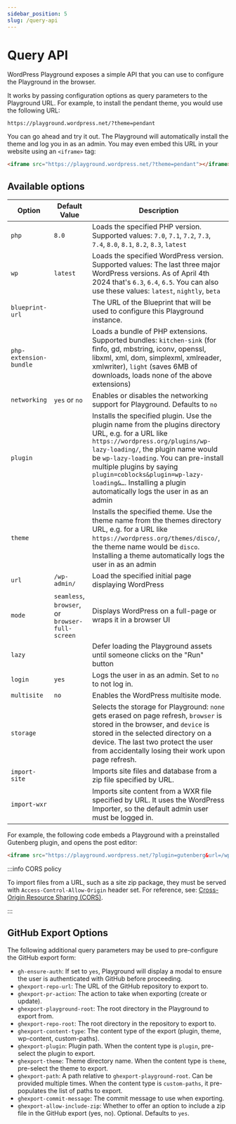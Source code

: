```yaml
---
sidebar_position: 5
slug: /query-api
---
```


# Query API

WordPress Playground exposes a simple API that you can use to configure the Playground in the browser.

It works by passing configuration options as query parameters to the Playground URL. For example, to install the pendant theme, you would use the following URL:

```text
https://playground.wordpress.net/?theme=pendant
```

You can go ahead and try it out. The Playground will automatically install the theme and log you in as an admin. You may even embed this URL in your website using an `<iframe>` tag:

```html
<iframe src="https://playground.wordpress.net/?theme=pendant"></iframe>
```

## Available options

| Option                 | Default Value                                   | Description                                                                                                                                                                                                                                                                                                                                                    |
| ---------------------- | ----------------------------------------------- | -------------------------------------------------------------------------------------------------------------------------------------------------------------------------------------------------------------------------------------------------------------------------------------------------------------------------------------------------------------- |
| `php`                  | `8.0`                                           | Loads the specified PHP version. Supported values: `7.0`, `7.1`, `7.2`, `7.3`, `7.4`, `8.0`, `8.1`, `8.2`, `8.3`, `latest`                                                                                                                                                                                                                                     |
| `wp`                   | `latest`                                        | Loads the specified WordPress version. Supported values: The last three major WordPress versions. As of April 4th 2024 that's `6.3`, `6.4`, `6.5`. You can also use these values: `latest`, `nightly`, `beta`                                                                                                                                                  |
| `blueprint-url`        |                                                 | The URL of the Blueprint that will be used to configure this Playground instance.                                                                                                                                                                                                                                                                              |
| `php-extension-bundle` |                                                 | Loads a bundle of PHP extensions. Supported bundles: `kitchen-sink` (for finfo, gd, mbstring, iconv, openssl, libxml, xml, dom, simplexml, xmlreader, xmlwriter), `light` (saves 6MB of downloads, loads none of the above extensions)                                                                                                                         |
| `networking`           | `yes` or `no`                                   | Enables or disables the networking support for Playground. Defaults to `no`                                                                                                                                                                                                                                                                                    |
| `plugin`               |                                                 | Installs the specified plugin. Use the plugin name from the plugins directory URL, e.g. for a URL like `https://wordpress.org/plugins/wp-lazy-loading/`, the plugin name would be `wp-lazy-loading`. You can pre-install multiple plugins by saying `plugin=coblocks&plugin=wp-lazy-loading&…`. Installing a plugin automatically logs the user in as an admin |
| `theme`                |                                                 | Installs the specified theme. Use the theme name from the themes directory URL, e.g. for a URL like `https://wordpress.org/themes/disco/`, the theme name would be `disco`. Installing a theme automatically logs the user in as an admin                                                                                                                      |
| `url`                  | `/wp-admin/`                                    | Load the specified initial page displaying WordPress                                                                                                                                                                                                                                                                                                           |
| `mode`                 | `seamless`, `browser`, or `browser-full-screen` | Displays WordPress on a full-page or wraps it in a browser UI                                                                                                                                                                                                                                                                                                  |
| `lazy`                 |                                                 | Defer loading the Playground assets until someone clicks on the "Run" button                                                                                                                                                                                                                                                                                   |
| `login`                | `yes`                                           | Logs the user in as an admin. Set to `no` to not log in.                                                                                                                                                                                                                                                                                                       |
| `multisite`            | `no`                                            | Enables the WordPress multisite mode.                                                                                                                                                                                                                                                                                                                          |
| `storage`              |                                                 | Selects the storage for Playground: `none` gets erased on page refresh, `browser` is stored in the browser, and `device` is stored in the selected directory on a device. The last two protect the user from accidentally losing their work upon page refresh.                                                                                                 |
| `import-site`          |                                                 | Imports site files and database from a zip file specified by URL.                                                                                                                                                                                                                                                                                              |
| `import-wxr`           |                                                 | Imports site content from a WXR file specified by URL. It uses the WordPress Importer, so the default admin user must be logged in.                                                                                                                                                                                                                            |

For example, the following code embeds a Playground with a preinstalled Gutenberg plugin, and opens the post editor:

```html
<iframe src="https://playground.wordpress.net/?plugin=gutenberg&url=/wp-admin/post-new.php&mode=seamless"> </iframe>
```

:::info CORS policy

To import files from a URL, such as a site zip package, they must be served with `Access-Control-Allow-Origin` header set. For reference, see: [Cross-Origin Resource Sharing (CORS)](https://developer.mozilla.org/en-US/docs/Web/HTTP/CORS#the_http_response_headers).

:::

## GitHub Export Options

The following additional query parameters may be used to pre-configure the GitHub export form:

-   `gh-ensure-auth`: If set to `yes`, Playground will display a modal to ensure the
    user is authenticated with GitHub before proceeding.
-   `ghexport-repo-url`: The URL of the GitHub repository to export to.
-   `ghexport-pr-action`: The action to take when exporting (create or update).
-   `ghexport-playground-root`: The root directory in the Playground to export from.
-   `ghexport-repo-root`: The root directory in the repository to export to.
-   `ghexport-content-type`: The content type of the export (plugin, theme, wp-content, custom-paths).
-   `ghexport-plugin`: Plugin path. When the content type is `plugin`, pre-select the plugin to export.
-   `ghexport-theme`: Theme directory name. When the content type is `theme`, pre-select the theme to export.
-   `ghexport-path`: A path relative to `ghexport-playground-root`. Can be provided multiple times. When the
    content type is `custom-paths`, it pre-populates the list of paths to export.
-   `ghexport-commit-message`: The commit message to use when exporting.
-   `ghexport-allow-include-zip`: Whether to offer an option to include a zip file in the GitHub
    export (yes, no). Optional. Defaults to `yes`.

